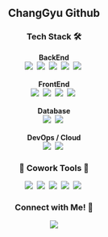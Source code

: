 <h2 align="center">ChangGyu Github</h2>

<h3 align="center">Tech Stack 🛠️</h3>
<p align="center">
  <b>BackEnd</b><br>
  <img src="https://img.shields.io/badge/Java-007396?style=flat-square&logo=Java&logoColor=white"/>&nbsp
  <img src="https://img.shields.io/badge/Spring-6DB33F?style=flat-square&logo=Spring&logoColor=white"/>&nbsp
  <img src="https://img.shields.io/badge/SpringBoot-6DB33F?style=flat-square&logo=SpringBoot&logoColor=white"/>&nbsp 
  <img src="https://img.shields.io/badge/Spring%20Security-6DB33F?style=flat-square&logo=Spring%20Security&logoColor=white"/>&nbsp 
  <img src="https://img.shields.io/badge/JWT-black?style=flat-square&logo=JSON%20web%20tokens&logoColor=white"/>&nbsp 
  <br><br>
  <b>FrontEnd</b><br>
  <img src="https://img.shields.io/badge/Javascript-ffb13b?style=flat-square&logo=javascript&logoColor=white"/>&nbsp 
  <img src="https://img.shields.io/badge/HTML-FF5733?style=flat-square&logo=HTML5&logoColor=white"/>&nbsp 
  <img src="https://img.shields.io/badge/CSS-1572B6?style=flat-square&logo=CSS3&logoColor=white"/>&nbsp 
  <img src="https://img.shields.io/badge/React-61dbfb?style=flat-square&logo=React&logoColor=white"/>&nbsp 
  <br><br>
  <b>Database</b><br>
  <img src="https://img.shields.io/badge/MySQL-E6B91E?style=flat-square&logo=MySQL&logoColor=white"/>&nbsp 
  <img src="https://img.shields.io/badge/Oracle-F80000?style=flat-square&logo=Oracle&logoColor=white"/>&nbsp 
  <br><br>
  <b>DevOps / Cloud</b><br>
  <img src="https://img.shields.io/badge/AWS-232F3E?style=flat-square&logo=AmazonAWS&logoColor=white"/>&nbsp 
  <img src="https://img.shields.io/badge/Docker-2496ED?style=flat-square&logo=Docker&logoColor=white"/>&nbsp 
</p>

<h3 align="center">👻 Cowork Tools 👻</h3>
<p align="center"> 
  <img src="https://img.shields.io/badge/GitHub-181717?style=flat-square&logo=GitHub&logoColor=white"/>&nbsp 
  <img src="https://img.shields.io/badge/Notion-000000?style=flat-square&logo=Notion&logoColor=white"/>&nbsp 
  <img src="https://img.shields.io/badge/Figma-F24E1E?style=flat-square&logo=Figma&logoColor=white"/>&nbsp 
  <img src="https://img.shields.io/badge/Slack-4A154B?style=flat-square&logo=Slack&logoColor=white"/>&nbsp 
  <img src="https://img.shields.io/badge/Trello-0052CC?style=flat-square&logo=Trello&logoColor=white"/>&nbsp 
</p>

<h3 align="center">Connect with Me! 🍑</h3>
<p align="center"> 
  <a href="mailto:ckdrb5177@gmail.com"><img src="https://img.shields.io/badge/Gmail-d14836?style=flat-square&logo=Gmail&logoColor=white&link=ckdrb5177@gmail.com"/></a>
</p>

